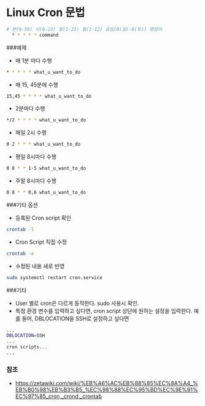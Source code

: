 # Linux Cron 문법

```bash
# 분(0-59) 시(0-23) 일(1-31) 월(1-12) 요일(0(일)-6(토)) 명령어
  * * * * * command
```

###예제
* 매 1분 마다 수행
```bash
* * * * * what_u_want_to_do
```
* 매 15, 45분에 수행
```bash
15,45 * * * * what_u_want_to_do
```
* 2분마다 수행
```bash
*/2 * * * * what_u_want_to_do
```
* 매일 2시 수행
```bash
0 2 * * * what_u_want_to_do
```
* 평일 8시마다 수행
```bash
0 8 * * 1-5 what_u_want_to_do
```
* 주말 8시마다 수행
```bash
0 8 * * 0,6 what_u_want_to_do
```

###기타 옵션
* 등록된 Cron script 확인
```bash
crontab -l
```

* Cron Script 직접 수정
```bash
crontab -e
```

* 수정된 내용 새로 반영
```bash
sudo systemctl restart cron.service
```


###기타
* User 별로 cron은 다르게 동작한다. sudo 사용시 확인.
* 특정 환경 변수를 입력하고 싶다면, cron script 상단에 원하는 설정을 입력한다. 예를 들어, DBLOCATION을 SSH로 설정하고 싶다면
```bash
...
DBLOCATION=SSH
...
cron scripts...
...
```

### 참조
* https://zetawiki.com/wiki/%EB%A6%AC%EB%88%85%EC%8A%A4_%EB%B0%98%EB%B3%B5_%EC%98%88%EC%95%BD%EC%9E%91%EC%97%85_cron,_crond,_crontab
